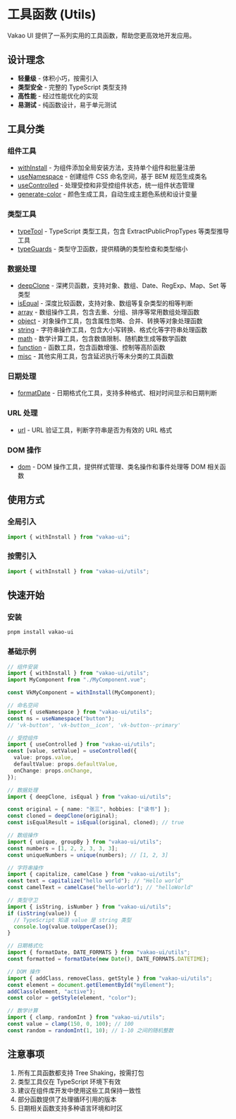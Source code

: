 # 工具函数 (Utils)

Vakao UI 提供了一系列实用的工具函数，帮助您更高效地开发应用。

## 设计理念

- **轻量级** - 体积小巧，按需引入
- **类型安全** - 完整的 TypeScript 类型支持
- **高性能** - 经过性能优化的实现
- **易测试** - 纯函数设计，易于单元测试

## 工具分类

### 组件工具

- [withInstall](./withInstall.md) - 为组件添加全局安装方法，支持单个组件和批量注册
- [useNamespace](./namespace.md) - 创建组件 CSS 命名空间，基于 BEM 规范生成类名
- [useControlled](./controlled.md) - 处理受控和非受控组件状态，统一组件状态管理
- [generate-color](./generate-color.md) - 颜色生成工具，自动生成主题色系统和设计变量

### 类型工具

- [typeTool](./typeTool.md) - TypeScript 类型工具，包含 ExtractPublicPropTypes 等类型推导工具
- [typeGuards](./typeGuards.md) - 类型守卫函数，提供精确的类型检查和类型缩小

### 数据处理

- [deepClone](./deepClone.md) - 深拷贝函数，支持对象、数组、Date、RegExp、Map、Set 等类型
- [isEqual](./isEqual.md) - 深度比较函数，支持对象、数组等复杂类型的相等判断
- [array](./array.md) - 数组操作工具，包含去重、分组、排序等常用数组处理函数
- [object](./object.md) - 对象操作工具，包含属性忽略、合并、转换等对象处理函数
- [string](./string.md) - 字符串操作工具，包含大小写转换、格式化等字符串处理函数
- [math](./math.md) - 数学计算工具，包含数值限制、随机数生成等数学函数
- [function](./function.md) - 函数工具，包含函数增强、控制等高阶函数
- [misc](./misc.md) - 其他实用工具，包含延迟执行等未分类的工具函数

### 日期处理

- [formatDate](./formatDate.md) - 日期格式化工具，支持多种格式、相对时间显示和日期判断

### URL 处理

- [url](./url.md) - URL 验证工具，判断字符串是否为有效的 URL 格式

### DOM 操作

- [dom](./dom.md) - DOM 操作工具，提供样式管理、类名操作和事件处理等 DOM 相关函数

## 使用方式

### 全局引入

```ts
import { withInstall } from "vakao-ui";
```

### 按需引入

```ts
import { withInstall } from "vakao-ui/utils";
```

## 快速开始

### 安装

```bash
pnpm install vakao-ui
```

### 基础示例

```ts
// 组件安装
import { withInstall } from "vakao-ui/utils";
import MyComponent from "./MyComponent.vue";

const VkMyComponent = withInstall(MyComponent);

// 命名空间
import { useNamespace } from "vakao-ui/utils";
const ns = useNamespace("button");
// 'vk-button', 'vk-button__icon', 'vk-button--primary'

// 受控组件
import { useControlled } from "vakao-ui/utils";
const [value, setValue] = useControlled({
  value: props.value,
  defaultValue: props.defaultValue,
  onChange: props.onChange,
});

// 数据处理
import { deepClone, isEqual } from "vakao-ui/utils";

const original = { name: "张三", hobbies: ["读书"] };
const cloned = deepClone(original);
const isEqualResult = isEqual(original, cloned); // true

// 数组操作
import { unique, groupBy } from "vakao-ui/utils";
const numbers = [1, 2, 2, 3, 3, 3];
const uniqueNumbers = unique(numbers); // [1, 2, 3]

// 字符串操作
import { capitalize, camelCase } from "vakao-ui/utils";
const text = capitalize("hello world"); // "Hello world"
const camelText = camelCase("hello-world"); // "helloWorld"

// 类型守卫
import { isString, isNumber } from "vakao-ui/utils";
if (isString(value)) {
  // TypeScript 知道 value 是 string 类型
  console.log(value.toUpperCase());
}

// 日期格式化
import { formatDate, DATE_FORMATS } from "vakao-ui/utils";
const formatted = formatDate(new Date(), DATE_FORMATS.DATETIME);

// DOM 操作
import { addClass, removeClass, getStyle } from "vakao-ui/utils";
const element = document.getElementById("myElement");
addClass(element, "active");
const color = getStyle(element, "color");

// 数学计算
import { clamp, randomInt } from "vakao-ui/utils";
const value = clamp(150, 0, 100); // 100
const random = randomInt(1, 10); // 1-10 之间的随机整数
```

## 注意事项

1. 所有工具函数都支持 Tree Shaking，按需打包
2. 类型工具仅在 TypeScript 环境下有效
3. 建议在组件库开发中使用这些工具保持一致性
4. 部分函数提供了处理循环引用的版本
5. 日期相关函数支持多种语言环境和时区
